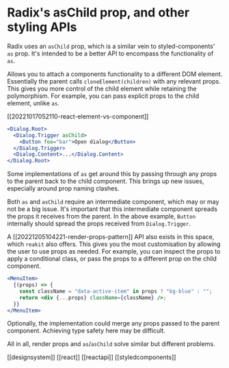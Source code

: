 # Radix's asChild prop, and other styling APIs

Radix uses an `asChild` prop, which is a similar vein to styled-components' `as` prop. It's intended to be a better API to encompass the functionality of `as`.

Allows you to attach a components functionality to a different DOM element. Essentially the parent calls  `cloneElement(children)` with any relevant props. This gives you more control of the child element while retaining the polymorphism. For example, you can pass explicit props to the child element, unlike `as`. 

[[20221017052110-react-element-vs-component]]

```jsx
<Dialog.Root>
  <Dialog.Trigger asChild>
	<Button foo="bar">Open dialog</Button>
  </Dialog.Trigger>
  <Dialog.Content>...</Dialog.Content>
</Dialog.Root>
```

Some implementations of `as` get around this by passing through any props to the parent back to the child component. This brings up new issues, especially around prop naming clashes.

Both `as` and `asChild` require an intermediate component, which may or may not be a big issue. It's important that this intermediate component spreads the props it receives from the parent. In the above example, `Button` internally should spread the props received from `Dialog.Trigger`.

A [[20221205104221-render-props-pattern]] API also exists in this space, which  `reakit` also offers. This gives you the most customisation by allowing the user to use props as needed. For example, you can inspect the props to apply a conditional class, or pass the props to a different prop on the child component.

```jsx
<MenuItem>
  {(props) => {
    const className = "data-active-item" in props ? "bg-blue" : "";
    return <div {...props} className={className} />;
  }}
</MenuItem>
```

Optionally, the implementation could merge any props passed to the parent component. Achieving type safety here may be difficult.

All in all, render props and `as`/`asChild` solve similar but different problems.

[[designsystem]]
[[react]]
[[reactapi]]
[[styledcomponents]]
